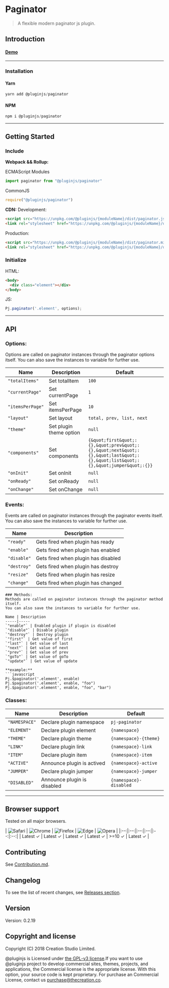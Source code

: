 # Paginator
> A flexible modern paginator js plugin.
## Introduction

#### [Demo]()
---
### Installation

#### Yarn
```javascript
yarn add @pluginjs/paginator
```
#### NPM
```javascript
npm i @pluginjs/paginator
```
---

## Getting Started
### Include
**Webpack && Rollup:**

ECMAScript Modules
```javascript
import paginator from "@pluginjs/paginator"
```

CommonJS
```javascript
require("@pluginjs/paginator")
```

**CDN:**
Development:
```html
<script src="https://unpkg.com/@pluginjs/{moduleName}/dist/paginator.js"></script>
<link rel="stylesheet" href="https://unpkg.com/@pluginjs/{moduleName}/dist/paginator.css">
```
Production:
```html
<script src="https://unpkg.com/@pluginjs/{moduleName}/dist/paginator.min.js"></script>
<link rel="stylesheet" href="https://unpkg.com/@pluginjs/{moduleName}/dist/paginator.min.css">
```

### Initialize
HTML:
```html
<body>
  <div class="element"></div>
</body>
```
JS:
```javascript
Pj.paginator('.element', options);
```
---
## API

### Options:
Options are called on paginator instances through the paginator options itself.
You can also save the instances to variable for further use.

Name | Description | Default
-----|--------------|-----
`"totalItems"` | Set totalItem | `100`
`"currentPage"` | Set currentPage | `1`
`"itemsPerPage"` | Set itemsPerPage | `10`
`"layout"` | Set layout | `total, prev, list, next`
`"theme"` | Set plugin theme option | `null`
`"components"` | Set components | `{&quot;first&quot;:{},&quot;prev&quot;:{},&quot;next&quot;:{},&quot;last&quot;:{},&quot;list&quot;:{},&quot;jumper&quot;:{}}`
`"onInit"` | Set onInit | `null`
`"onReady"` | Set onReady | `null`
`"onChange"` | Set onChange | `null`

### Events:
Events are called on paginator instances through the paginator events itself.
You can also save the instances to variable for further use.

Name | Description
-----|-----
`"ready"` | Gets fired when plugin has ready
`"enable"` | Gets fired when plugin has enabled
`"disable"` | Gets fired when plugin has disabled
`"destroy"` | Gets fired when plugin has destroy
`"resize"` | Gets fired when plugin has resize
`"change"` | Gets fired when plugin has changed

```
### Methods:
Methods are called on paginator instances through the paginator method itself.
You can also save the instances to variable for further use.

Name | Description
-----|-----
`"enable"` | Enabled plugin if plugin is disabled
`"disable"` | Disable plugin
`"destroy"` | Destroy plugin
`"first"` | Get value of first
`"last"` | Get value of last
`"next"` | Get value of next
`"prev"` | Get value of prev
`"goTo"` | Get value of goTo
`"update"` | Get value of update

**example:**
```javascript
Pj.$paginator('.element', enable)
Pj.$paginator('.element', enable, "foo")
Pj.$paginator('.element', enable, "foo", "bar")
```

### Classes:
Name | Description | Default
-----|------|------
`"NAMESPACE"` | Declare plugin namespace | `pj-paginator`
`"ELEMENT"` | Declare plugin element | `{namespace}`
`"THEME"` | Declare plugin theme | `{namespace}-{theme}`
`"LINK"` | Declare plugin link | `{namespace}-link`
`"ITEM"` | Declare plugin item | `{namespace}-item`
`"ACTIVE"` | Announce plugin is actived | `{namespace}-active`
`"JUMPER"` | Declare plugin jumper | `{namespace}-jumper`
`"DISABLED"` | Announce plugin is disabled | `{namespace}-disabled`



---

## Browser support

Tested on all major browsers.

| <img src="https://raw.githubusercontent.com/alrra/browser-logos/master/src/safari/safari_32x32.png" alt="Safari"> | <img src="https://raw.githubusercontent.com/alrra/browser-logos/master/src/chrome/chrome_32x32.png" alt="Chrome"> | <img src="https://raw.githubusercontent.com/alrra/browser-logos/master/src/firefox/firefox_32x32.png" alt="Firefox"> | <img src="https://raw.githubusercontent.com/alrra/browser-logos/master/src/edge/edge_32x32.png" alt="Edge"> | <img src="https://raw.githubusercontent.com/alrra/browser-logos/master/src/opera/opera_32x32.png" alt="Opera"> |
|:--:|:--:|:--:|:--:|:--:|:--:|
| Latest ✓ | Latest ✓ | Latest ✓ | Latest ✓ | >=10 ✓ | Latest ✓ |

## Contributing
See [Contribution.md](Contribution.md).

## Changelog
To see the list of recent changes, see [Releases section](https://github.com/plugin/plugin.js/releases).

## Version
Version: 0.2.19

## Copyright and license
Copyright (C) 2018 Creation Studio Limited.

@pluginjs is Licensed under [the GPL-v3 license](LICENSE).If you want to use @pluginjs project to develop commercial sites, themes, projects, and applications, the Commercial license is the appropriate license. With this option, your source code is kept proprietary. For purchase an Commercial License, contact us purchase@thecreation.co.